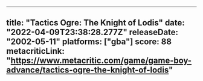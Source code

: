 
---
title: "Tactics Ogre: The Knight of Lodis"
date: "2022-04-09T23:38:28.277Z"
releaseDate: "2002-05-11"
platforms: ["gba"]
score: 88
metacriticLink: "https://www.metacritic.com/game/game-boy-advance/tactics-ogre-the-knight-of-lodis"
---
